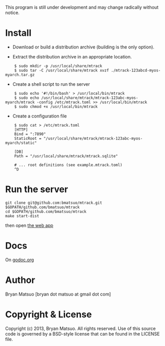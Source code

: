 [godoc.org]: http://godoc.org/github.com/bmatsuo/mtrack/ "godoc.org"

This program is still under development and may change radically without notice.

Install
=======

- Download or build a distribution archive (building is the only option).

- Extract the distribution archive in an appropriate location.
```
    $ sudo mkdir -p /usr/local/share/mtrack
    $ sudo tar -C /usr/local/share/mtrack xvzf ./mtrack-123abcd-myos-myarch.tar.gz
```
- Create a shell script to run the server
```
    $ sudo echo '#!/bin/bash' > /usr/local/bin/mtrack
    $ sudo echo /usr/local/share/mtrack/mtrack-123abc-myos-myarch/mtrack -config /etc/mtrack.toml >> /usr/local/bin/mtrack
    $ sudo chmod +x /usr/local/bin/mtrack
```
- Create a configuration file
```
    $ sudo cat > /etc/mtrack.toml
    [HTTP]
    Bind = ":7890"
    StaticRoot = "/usr/local/share/mtrack/mtrack-123abc-myos-myarch/static"

    [DB]
    Path = "/usr/local/share/mtrack/mtrack.sqlite"

    # ... root definitions (see example.mtrack.toml)
    ^D
```

Run the server
==============

    git clone git@github.com:bmatsuo/mtrack.git $GOPATH/github.com/bmatsuo/mtrack
    cd $GOPATH/github.com/bmatsuo/mtrack
    make start-dist

then open [the web app](http://localhost:7890)

Docs
====

On [godoc.org][]

Author
======

Bryan Matsuo [bryan dot matsuo at gmail dot com]

Copyright & License
===================

Copyright (c) 2013, Bryan Matsuo.
All rights reserved.
Use of this source code is governed by a BSD-style license that can be
found in the LICENSE file.
